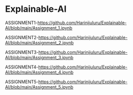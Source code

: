 # Explainable-AI

ASSIGNMENT1-https://github.com/Harinijuluru/Explainable-AI/blob/main/Assignment_1.ipynb

ASSIGNMENT2-https://github.com/Harinijuluru/Explainable-AI/blob/main/Assignment_2.ipynb

ASSIGNMENT3-https://github.com/Harinijuluru/Explainable-AI/blob/main/Assignment_3.ipynb

ASSIGNMENT4-https://github.com/Harinijuluru/Explainable-AI/blob/main/Assignment_4.ipynb

ASSIGNMENT5-https://github.com/Harinijuluru/Explainable-AI/blob/main/Assignment_5.ipynb
